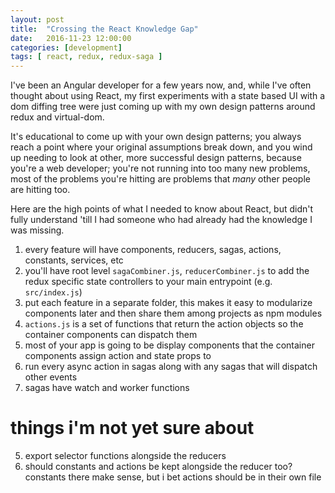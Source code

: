 ```yaml
---
layout: post
title:  "Crossing the React Knowledge Gap"
date:   2016-11-23 12:00:00
categories: [development]
tags: [ react, redux, redux-saga ]
---
```


I've been an Angular developer for a few years now, and, while I've often
thought about using React, my first experiments with a state based UI with a
dom diffing tree were just coming up with my own design patterns around redux
and virtual-dom.

It's educational to come up with your own design patterns; you always reach a
point where your original assumptions break down, and you wind up needing to
look at other, more successful design patterns, because you're a web developer;
you're not running into too many new problems, most of the problems you're
hitting are problems that _many_ other people are hitting too.

Here are the high points of what I needed to know about React, but didn't fully
understand 'till I had someone who had already had the knowledge I was missing.

1. every feature will have components, reducers, sagas, actions, constants,
   services, etc
1. you'll have root level `sagaCombiner.js`, `reducerCombiner.js` to add the
   redux specific state controllers to your main entrypoint (e.g.
   `src/index.js`)
1. put each feature in a separate folder, this makes it easy to modularize
   components later and then share them among projects as npm modules
1. `actions.js` is a set of functions that return the action objects so the
   container components can dispatch them
1. most of your app is going to be display components that the container
   components assign action and state props to
1. run every async action in sagas along with any sagas that will dispatch
   other events
1. sagas have watch and worker functions

# things i'm not yet sure about
5. export selector functions alongside the reducers
6. should constants and actions be kept alongside the reducer too? constants there make sense, but i bet actions should be in their own file
